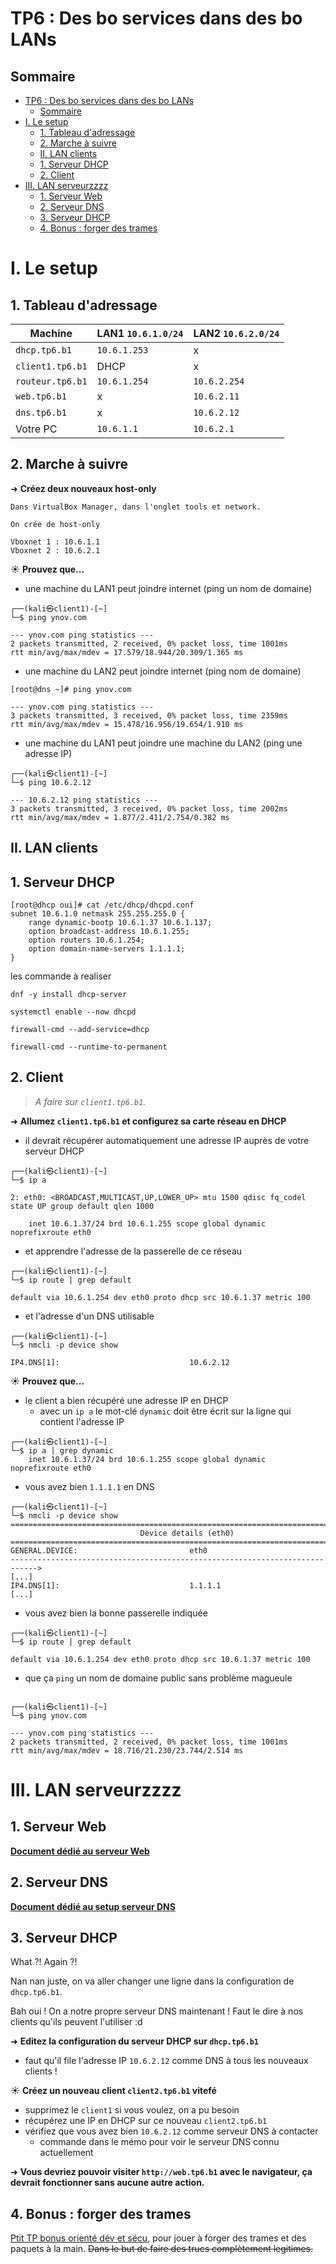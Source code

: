 # TP6 : Des bo services dans des bo LANs

## Sommaire

- [TP6 : Des bo services dans des bo LANs](#tp6--des-bo-services-dans-des-bo-lans)
  - [Sommaire](#sommaire)
- [I. Le setup](#i-le-setup)
  - [1. Tableau d'adressage](#1-tableau-dadressage)
  - [2. Marche à suivre](#2-marche-à-suivre)
  - [II. LAN clients](#ii-lan-clients)
  - [1. Serveur DHCP](#1-serveur-dhcp)
  - [2. Client](#2-client)
- [III. LAN serveurzzzz](#iii-lan-serveurzzzz)
  - [1. Serveur Web](#1-serveur-web)
  - [2. Serveur DNS](#2-serveur-dns)
  - [3. Serveur DHCP](#3-serveur-dhcp)
  - [4. Bonus : forger des trames](#4-bonus--forger-des-trames)

# I. Le setup


## 1. Tableau d'adressage

| Machine          | LAN1 `10.6.1.0/24` | LAN2 `10.6.2.0/24` |
|------------------|--------------------|--------------------|
| `dhcp.tp6.b1`    | `10.6.1.253`       | x                  |
| `client1.tp6.b1` | DHCP               | x                  |
| `routeur.tp6.b1`  | `10.6.1.254`       | `10.6.2.254`       |
| `web.tp6.b1`     | x                  | `10.6.2.11`        |
| `dns.tp6.b1`     | x                  | `10.6.2.12`        |
| Votre PC         | `10.6.1.1`         | `10.6.2.1`         |

## 2. Marche à suivre

➜ **Créez deux nouveaux host-only**

```
Dans VirtualBox Manager, dans l'onglet tools et network.

On crée de host-only 

Vboxnet 1 : 10.6.1.1
Vboxnet 2 : 10.6.2.1
```


☀️ **Prouvez que...**

- une machine du LAN1 peut joindre internet (ping un nom de domaine)
```
┌──(kali㉿client1)-[~]
└─$ ping ynov.com 

--- ynov.com ping statistics ---
2 packets transmitted, 2 received, 0% packet loss, time 1001ms
rtt min/avg/max/mdev = 17.579/18.944/20.309/1.365 ms

```
- une machine du LAN2 peut joindre internet (ping nom de domaine)
```
[root@dns ~]# ping ynov.com

--- ynov.com ping statistics ---
3 packets transmitted, 3 received, 0% packet loss, time 2359ms
rtt min/avg/max/mdev = 15.478/16.956/19.654/1.910 ms

```
- une machine du LAN1 peut joindre une machine du LAN2 (ping une adresse IP)
```
┌──(kali㉿client1)-[~]
└─$ ping 10.6.2.12

--- 10.6.2.12 ping statistics ---
3 packets transmitted, 3 received, 0% packet loss, time 2002ms
rtt min/avg/max/mdev = 1.877/2.411/2.754/0.382 ms

```

## II. LAN clients

## 1. Serveur DHCP

```
[root@dhcp oui]# cat /etc/dhcp/dhcpd.conf 
subnet 10.6.1.0 netmask 255.255.255.0 {
	range dynamic-bootp 10.6.1.37 10.6.1.137;
	option broadcast-address 10.6.1.255;
	option routers 10.6.1.254;
	option domain-name-servers 1.1.1.1;
}
```
les commande à realiser
```
dnf -y install dhcp-server 

systemctl enable --now dhcpd 

firewall-cmd --add-service=dhcp 

firewall-cmd --runtime-to-permanent
```

## 2. Client

> *A faire sur `client1.tp6.b1`.*

➜ **Allumez `client1.tp6.b1` et configurez sa carte réseau en DHCP**

- il devrait récupérer automatiquement une adresse IP auprès de votre serveur DHCP
```
┌──(kali㉿client1)-[~]
└─$ ip a

2: eth0: <BROADCAST,MULTICAST,UP,LOWER_UP> mtu 1500 qdisc fq_codel state UP group default qlen 1000

    inet 10.6.1.37/24 brd 10.6.1.255 scope global dynamic noprefixroute eth0
```
- et apprendre l'adresse de la passerelle de ce réseau
```
┌──(kali㉿client1)-[~]
└─$ ip route | grep default

default via 10.6.1.254 dev eth0 proto dhcp src 10.6.1.37 metric 100 
```
- et l'adresse d'un DNS utilisable
```
┌──(kali㉿client1)-[~]
└─$ nmcli -p device show 

IP4.DNS[1]:                             10.6.2.12
```
☀️ **Prouvez que...**

- le client a bien récupéré une adresse IP en DHCP
  - avec un `ip a` le mot-clé `dynamic` doit être écrit sur la ligne qui contient l'adresse IP
```
┌──(kali㉿client1)-[~]
└─$ ip a | grep dynamic
    inet 10.6.1.37/24 brd 10.6.1.255 scope global dynamic noprefixroute eth0
```
- vous avez bien `1.1.1.1` en DNS
```
┌──(kali㉿client1)-[~]
└─$ nmcli -p device show 
============================================================================>
                             Device details (eth0)
============================================================================>
GENERAL.DEVICE:                         eth0
---------------------------------------------------------------------------->
[...]
IP4.DNS[1]:                             1.1.1.1
[...]
```

- vous avez bien la bonne passerelle indiquée
```
┌──(kali㉿client1)-[~]
└─$ ip route | grep default

default via 10.6.1.254 dev eth0 proto dhcp src 10.6.1.37 metric 100 
```
- que ça `ping` un nom de domaine public sans problème magueule
```
                                                                             
┌──(kali㉿client1)-[~]
└─$ ping ynov.com

--- ynov.com ping statistics ---
2 packets transmitted, 2 received, 0% packet loss, time 1001ms
rtt min/avg/max/mdev = 18.716/21.230/23.744/2.514 ms

```

# III. LAN serveurzzzz

## 1. Serveur Web

[**Document dédié au serveur Web**](./web.md)

## 2. Serveur DNS

[**Document dédié au setup serveur DNS**](./dns.md)

## 3. Serveur DHCP

What ?! Again ?!

Nan nan juste, on va aller changer une ligne dans la configuration de `dhcp.tp6.b1`.

Bah oui ! On a notre propre serveur DNS maintenant ! Faut le dire à nos clients qu'ils peuvent l'utiliser :d

➜ **Editez la configuration du serveur DHCP sur `dhcp.tp6.b1`**

- faut qu'il file l'adresse IP `10.6.2.12` comme DNS à tous les nouveaux clients !

☀️ **Créez un nouveau client `client2.tp6.b1` vitefé**

- supprimez le `client1` si vous voulez, on a pu besoin
- récupérez une IP en DHCP sur ce nouveau `client2.tp6.b1`
- vérifiez que vous avez bien `10.6.2.12` comme serveur DNS à contacter
  - commande dans le mémo pour voir le serveur DNS connu actuellement

➜ **Vous devriez pouvoir visiter `http://web.tp6.b1` avec le navigateur, ça devrait fonctionner sans aucune autre action.**

## 4. Bonus : forger des trames

[Ptit TP bonus orienté dév et sécu](./scapy.md), pour jouer à forger des trames et des paquets à la main. ~~Dans le but de faire des trucs complètement legitimes.~~
